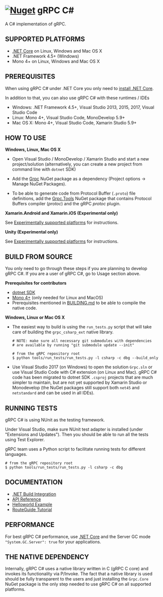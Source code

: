 [![Nuget](https://img.shields.io/nuget/v/Grpc.svg)](https://www.nuget.org/packages/Grpc/)
gRPC C#
=======

A C# implementation of gRPC.

SUPPORTED PLATFORMS
------------------

- [.NET Core](https://dotnet.github.io/) on Linux, Windows and Mac OS X 
- .NET Framework 4.5+ (Windows)
- Mono 4+ on Linux, Windows and Mac OS X

PREREQUISITES
--------------

When using gRPC C# under .NET Core you only need to [install .NET Core](https://www.microsoft.com/net/core).

In addition to that, you can also use gRPC C# with these runtimes / IDEs
- Windows: .NET Framework 4.5+, Visual Studio 2013, 2015, 2017, Visual Studio Code
- Linux: Mono 4+, Visual Studio Code, MonoDevelop 5.9+ 
- Mac OS X: Mono 4+, Visual Studio Code, Xamarin Studio 5.9+

HOW TO USE
--------------

**Windows, Linux, Mac OS X**

- Open Visual Studio / MonoDevelop / Xamarin Studio and start a new project/solution (alternatively, you can create a new project from command line with `dotnet` SDK)

- Add the [Grpc](https://www.nuget.org/packages/Grpc/) NuGet package as a dependency (Project options -> Manage NuGet Packages). 

- To be able to generate code from Protocol Buffer (`.proto`) file definitions, add the [Grpc.Tools](https://www.nuget.org/packages/Grpc.Tools/) NuGet package that contains Protocol Buffers compiler (_protoc_) and the gRPC _protoc_ plugin.

**Xamarin.Android and Xamarin.iOS (Experimental only)**

See [Experimentally supported platforms](experimental) for instructions.

**Unity (Experimental only)**

See [Experimentally supported platforms](experimental) for instructions.

BUILD FROM SOURCE
-----------------

You only need to go through these steps if you are planning to develop gRPC C#.
If you are a user of gRPC C#, go to Usage section above.

**Prerequisites for contributors**

- [dotnet SDK](https://www.microsoft.com/net/core)
- [Mono 4+](https://www.mono-project.com/) (only needed for Linux and MacOS)
- Prerequisites mentioned in [BUILDING.md](../../BUILDING.md#pre-requisites)
  to be able to compile the native code.

**Windows, Linux or Mac OS X**

- The easiest way to build is using the `run_tests.py` script that will take care of building the `grpc_csharp_ext` native library.
  
  ```
  # NOTE: make sure all necessary git submodules with dependencies 
  # are available by running "git submodule update --init"
  
  # from the gRPC repository root
  $ python tools/run_tests/run_tests.py -l csharp -c dbg --build_only
  ```

- Use Visual Studio 2017 (on Windows) to open the solution `Grpc.sln` or use Visual Studio Code with C# extension (on Linux and Mac). gRPC C# code has been migrated to
  dotnet SDK `.csproj` projects that are much simpler to maintain, but are not yet supported by Xamarin Studio or Monodevelop (the NuGet packages still
  support both `net45` and `netstandard` and can be used in all IDEs).

RUNNING TESTS
-------------

gRPC C# is using NUnit as the testing framework.

Under Visual Studio, make sure NUnit test adapter is installed (under "Extensions and Updates").
Then you should be able to run all the tests using Test Explorer.

gRPC team uses a Python script to facilitate running tests for
different languages.

```
# from the gRPC repository root
$ python tools/run_tests/run_tests.py -l csharp -c dbg
```

DOCUMENTATION
-------------
- [.NET Build Integration](BUILD-INTEGRATION.md)
- [API Reference][]
- [Helloworld Example][]
- [RouteGuide Tutorial][]

PERFORMANCE
-----------

For best gRPC C# performance, use [.NET Core](https://dotnet.github.io/) and the Server GC mode `"System.GC.Server": true` for your applications.

THE NATIVE DEPENDENCY
---------------

Internally, gRPC C# uses a native library written in C (gRPC C core) and invokes its functionality via P/Invoke. The fact that a native library is used should be fully transparent to the users and just installing the `Grpc.Core` NuGet package is the only step needed to use gRPC C# on all supported platforms.

[API Reference]: https://grpc.io/grpc/csharp/api/Grpc.Core.html
[Helloworld Example]: ../../examples/csharp/helloworld
[RouteGuide Tutorial]: https://grpc.io/docs/tutorials/basic/csharp.html 
